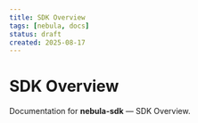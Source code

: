 ```yaml
---
title: SDK Overview
tags: [nebula, docs]
status: draft
created: 2025-08-17
---
```


# SDK Overview

Documentation for **nebula-sdk** — SDK Overview.
